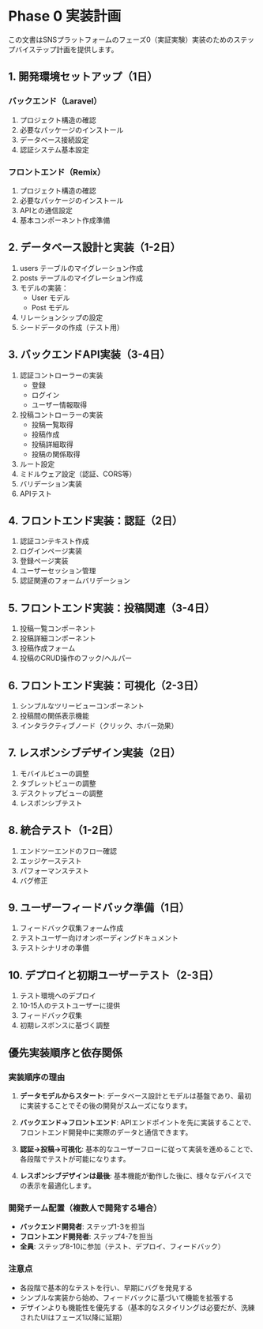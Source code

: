 # Phase 0 実装計画

この文書はSNSプラットフォームのフェーズ0（実証実験）実装のためのステップバイステップ計画を提供します。

## 1. 開発環境セットアップ（1日）

### バックエンド（Laravel）
1. プロジェクト構造の確認
2. 必要なパッケージのインストール
3. データベース接続設定
4. 認証システム基本設定

### フロントエンド（Remix）
1. プロジェクト構造の確認
2. 必要なパッケージのインストール
3. APIとの通信設定
4. 基本コンポーネント作成準備

## 2. データベース設計と実装（1-2日）

1. users テーブルのマイグレーション作成
2. posts テーブルのマイグレーション作成
3. モデルの実装：
   - User モデル
   - Post モデル
4. リレーションシップの設定
5. シードデータの作成（テスト用）

## 3. バックエンドAPI実装（3-4日）

1. 認証コントローラーの実装
   - 登録
   - ログイン
   - ユーザー情報取得
2. 投稿コントローラーの実装
   - 投稿一覧取得
   - 投稿作成
   - 投稿詳細取得
   - 投稿の関係取得
3. ルート設定
4. ミドルウェア設定（認証、CORS等）
5. バリデーション実装
6. APIテスト

## 4. フロントエンド実装：認証（2日）

1. 認証コンテキスト作成
2. ログインページ実装
3. 登録ページ実装
4. ユーザーセッション管理
5. 認証関連のフォームバリデーション

## 5. フロントエンド実装：投稿関連（3-4日）

1. 投稿一覧コンポーネント
2. 投稿詳細コンポーネント
3. 投稿作成フォーム
4. 投稿のCRUD操作のフック/ヘルパー

## 6. フロントエンド実装：可視化（2-3日）

1. シンプルなツリービューコンポーネント
2. 投稿間の関係表示機能
3. インタラクティブノード（クリック、ホバー効果）

## 7. レスポンシブデザイン実装（2日）

1. モバイルビューの調整
2. タブレットビューの調整
3. デスクトップビューの調整
4. レスポンシブテスト

## 8. 統合テスト（1-2日）

1. エンドツーエンドのフロー確認
2. エッジケーステスト
3. パフォーマンステスト
4. バグ修正

## 9. ユーザーフィードバック準備（1日）

1. フィードバック収集フォーム作成
2. テストユーザー向けオンボーディングドキュメント
3. テストシナリオの準備

## 10. デプロイと初期ユーザーテスト（2-3日）

1. テスト環境へのデプロイ
2. 10-15人のテストユーザーに提供
3. フィードバック収集
4. 初期レスポンスに基づく調整

## 優先実装順序と依存関係

### 実装順序の理由

1. **データモデルからスタート**: データベース設計とモデルは基盤であり、最初に実装することでその後の開発がスムーズになります。

2. **バックエンド→フロントエンド**: APIエンドポイントを先に実装することで、フロントエンド開発中に実際のデータと通信できます。

3. **認証→投稿→可視化**: 基本的なユーザーフローに従って実装を進めることで、各段階でテストが可能になります。

4. **レスポンシブデザインは最後**: 基本機能が動作した後に、様々なデバイスでの表示を最適化します。

### 開発チーム配置（複数人で開発する場合）

- **バックエンド開発者**: ステップ1-3を担当
- **フロントエンド開発者**: ステップ4-7を担当
- **全員**: ステップ8-10に参加（テスト、デプロイ、フィードバック）

### 注意点

- 各段階で基本的なテストを行い、早期にバグを発見する
- シンプルな実装から始め、フィードバックに基づいて機能を拡張する
- デザインよりも機能性を優先する（基本的なスタイリングは必要だが、洗練されたUIはフェーズ1以降に延期）
